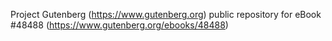 Project Gutenberg (https://www.gutenberg.org) public repository for eBook #48488 (https://www.gutenberg.org/ebooks/48488)
